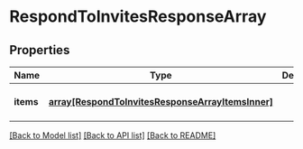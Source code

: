 # RespondToInvitesResponseArray

## Properties
Name | Type | Description | Notes
------------ | ------------- | ------------- | -------------
**items** | [**array[RespondToInvitesResponseArrayItemsInner]**](RespondToInvitesResponseArrayItemsInner.md) |  | [optional] [default to null]

[[Back to Model list]](../README.md#documentation-for-models) [[Back to API list]](../README.md#documentation-for-api-endpoints) [[Back to README]](../README.md)


